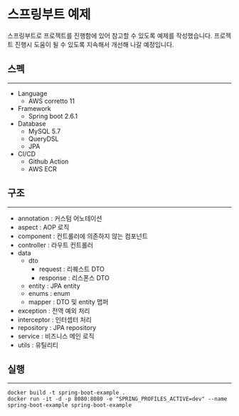 # 스프링부트 예제

스프링부트로 프로젝트를 진행함에 있어 참고할 수 있도록 예제를 작성했습니다.
프로젝트 진행시 도움이 될 수 있도록 지속해서 개선해 나갈 예정입니다.

## 스펙

----
- Language
  - AWS corretto 11
- Framework
  - Spring boot 2.6.1
- Database
  - MySQL 5.7
  - QueryDSL
  - JPA
- CI/CD
  - Github Action
  - AWS ECR

## 구조

---
- annotation : 커스텀 어노테이션
- aspect : AOP 로직
- component : 컨트롤러에 의존하지 않는 컴포넌트
- controller : 라우트 컨트롤러
- data
  - dto
    - request : 리퀘스트 DTO
    - response : 리스폰스 DTO
  - entity : JPA entity
  - enums : enum
  - mapper : DTO 및 entity 맵퍼
- exception : 전역 예외 처리
- interceptor : 인터셉터 처리
- repository : JPA repository
- service : 비즈니스 메인 로직
- utils : 유틸리티

## 실행

---

```shell
docker build -t spring-boot-example .
docker run -it -d -p 8080:8080 -e "SPRING_PROFILES_ACTIVE=dev" --name spring-boot-example spring-boot-example
```